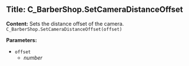 ## Title: C_BarberShop.SetCameraDistanceOffset

**Content:**
Sets the distance offset of the camera.
`C_BarberShop.SetCameraDistanceOffset(offset)`

**Parameters:**
- `offset`
  - *number*